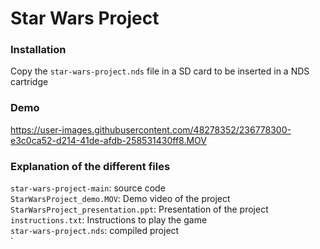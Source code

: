 # Star Wars Project

### Installation
Copy the ```star-wars-project.nds``` file in a SD card to be inserted in a NDS cartridge

### Demo


https://user-images.githubusercontent.com/48278352/236778300-e3c0ca52-d214-41de-afdb-258531430ff8.MOV



### Explanation of the different files

```star-wars-project-main```: source code <br />
```StarWarsProject_demo.MOV```: Demo video of the project <br />
```StarWarsProject_presentation.ppt```: Presentation of the project <br />
```instructions.txt```: Instructions to play the game <br />
```star-wars-project.nds```: compiled project <br />
`

